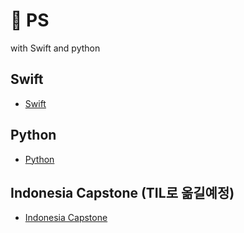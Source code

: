 # 🍷 PS

with Swift and python

## Swift

- [Swift](<./Swift.md>)

## Python

- [Python](<./Python.md>)

## Indonesia Capstone (TIL로 옮길예정)

- [Indonesia Capstone](<./Indonesia>)
